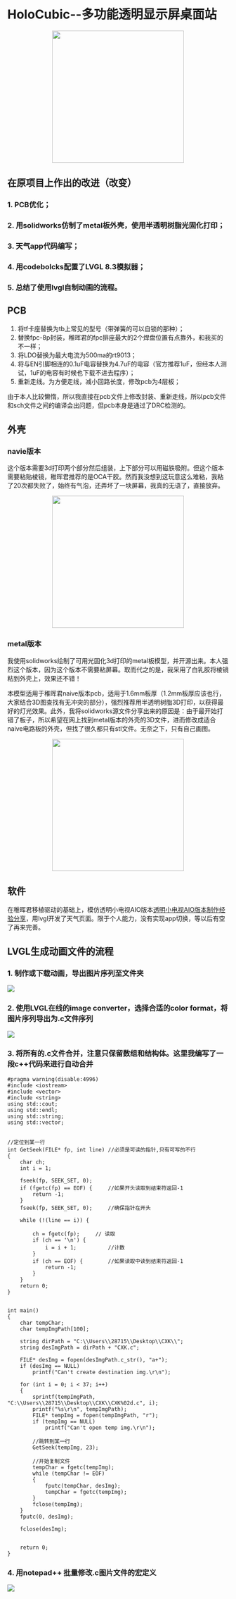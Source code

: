 # HoloCubic--多功能透明显示屏桌面站
		
<div align=center><img width="300" src="https://github.com/Potatotatotato/HoloCubic/blob/master/Images/HoloCubic.jpg"/></div>
		
		
## 在原项目上作出的改进（改变）
  ### 1. PCB优化；
  ### 2. 用solidworks仿制了metal板外壳，使用半透明树脂光固化打印；
  ### 3. 天气app代码编写；
  ### 4. 用codebolcks配置了LVGL 8.3模拟器；
  ### 5. 总结了使用lvgl自制动画的流程。

## PCB
  1. 将tf卡座替换为tb上常见的型号（带弹簧的可以自锁的那种）；
  2. 替换fpc-8p封装，稚晖君的fpc排座最大的2个焊盘位置有点靠外，和我买的不一样；
  3. 将LDO替换为最大电流为500ma的rt9013；
  4. 将与EN引脚相连的0.1uF电容替换为4.7uF的电容（官方推荐1uF，但经本人测试，1uF的电容有时候也下载不进去程序）；
  5. 重新走线。为方便走线，减小回路长度，修改pcb为4层板；

  由于本人比较懒惰，所以我直接在pcb文件上修改封装、重新走线，所以pcb文件和sch文件之间的编译会出问题，但pcb本身是通过了DRC检测的。

## 外壳
### navie版本
  这个版本需要3d打印两个部分然后组装，上下部分可以用磁铁吸附。但这个版本需要粘贴棱镜，稚晖君推荐的是OCA干胶。然而我没想到这玩意这么难粘，我粘了20次都失败了，始终有气泡，还弄坏了一块屏幕，我真的无语了，直接放弃。
  
  <div align=center><img width="300" src="https://github.com/Potatotatotato/HoloCubic/blob/master/Images/metal_model.jpg"/></div>

### metal版本
  我使用solidworks绘制了可用光固化3d打印的metal板模型，并开源出来。本人强烈这个版本，因为这个版本不需要粘屏幕。取而代之的是，我采用了白乳胶将棱镜粘到外壳上，效果还不错！
  
  本模型适用于稚晖君naive版本pcb，适用于1.6mm板厚（1.2mm板厚应该也行，大家结合3D图查找有无冲突的部分），强烈推荐用半透明树脂3D打印，以获得最好的灯光效果。此外，我将solidworks源文件分享出来的原因是：由于最开始打错了板子，所以希望在网上找到metal版本的外壳的3D文件，进而修改成适合naive电路板的外壳，但找了很久都只有stl文件。无奈之下，只有自己画图。
  
  <div align=center><img width="300" src="https://github.com/Potatotatotato/HoloCubic/blob/master/Images/navie_model.jpg"/></div>
  
## 软件
  在稚晖君移植驱动的基础上，模仿透明小电视AIO版本[透明小电视AIO版本制作经验分享](https://www.bilibili.com/video/BV1d3411T77a/?spm_id_from=333.788.recommend_more_video.0&vd_source=e6cfc8577ccc9621465b12d49ef2c1c3)，用lvgl开发了天气页面。限于个人能力，没有实现app切换，等以后有空了再来完善。

## LVGL生成动画文件的流程
  ### 1. 制作或下载动画，导出图片序列至文件夹
  
  ![](/Images/make_anim_1.jpg)
  
  
  ### 2. 使用LVGL在线的image converter，选择合适的color format，将图片序列导出为.c文件序列
  
  ![](/Images/make_anim_2.jpg)
  
  
  ### 3. 将所有的.c文件合并，注意只保留数组和结构体。这里我编写了一段c++代码来进行自动合并
  
```
#pragma warning(disable:4996)
#include <iostream>
#include <vector>
#include <string>
using std::cout;
using std::endl;
using std::string;
using std::vector;


//定位到某一行
int GetSeek(FILE* fp, int line)	//必须是可读的指针,只有可写的不行 
{
	char ch;
	int i = 1;

	fseek(fp, SEEK_SET, 0);
	if (fgetc(fp) == EOF) {		//如果开头读取到结束符返回-1 
		return -1;
	}
	fseek(fp, SEEK_SET, 0);		//确保指针在开头 

	while (!(line == i)) {

		ch = fgetc(fp);		// 读取 
		if (ch == '\n') {
			i = i + 1;			//计数 
		}
		if (ch == EOF) {		//如果读取中读到结束符返回-1 
			return -1;
		}
	}
	return 0;
}


int main()
{
	char tempChar;
	char tempImgPath[100];

	string dirPath = "C:\\Users\\28715\\Desktop\\CXK\\";
	string desImgPath = dirPath + "CXK.c";
	
	FILE* desImg = fopen(desImgPath.c_str(), "a+");
	if (desImg == NULL)
		printf("Can't create destination img.\r\n");

	for (int i = 0; i < 37; i++)
	{
		sprintf(tempImgPath, "C:\\Users\\28715\\Desktop\\CXK\\CXK%02d.c", i);
		printf("%s\r\n", tempImgPath);
		FILE* tempImg = fopen(tempImgPath, "r");
		if (tempImg == NULL)
			printf("Can't open temp img.\r\n");

		//跳转到某一行
		GetSeek(tempImg, 23);

		//开始复制文件
		tempChar = fgetc(tempImg);
		while (tempChar != EOF)
		{
			fputc(tempChar, desImg);
			tempChar = fgetc(tempImg);
		}
		fclose(tempImg);
	}
	fputc(0, desImg);

	fclose(desImg);


	return 0;
}
```
  
  
  ### 4. 用notepad++ 批量修改.c图片文件的宏定义
  
  ![](/Images/make_anim_4.jpg)
  


